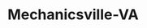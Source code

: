 ---
title: Mechanicsville-VA
slug: mechanicsville-va
f_state:
- cms/state/virginia.md
f_locations:
- cms/payday-loan/advance-america-2468.md
- cms/payday-loan/advance-america-2480.md
- cms/payday-loan/advanced-american-cash-3489.md
- cms/payday-loan/allied-cash-advance-3946.md
- cms/payday-loan/check-into-cash-12504.md
- cms/payday-loan/check-into-cash-of-virginia-13648.md
- cms/payday-loan/commission-express-15202.md
- cms/payday-loan/e-cheks-inc-16337.md
updated-on: '2024-05-30T13:41:28.615Z'
created-on: '2024-05-30T13:41:28.615Z'
published-on: '2024-05-30T13:54:32.469Z'
f_city: Mechanicsville
layout: '[city].html'
tags: city
---